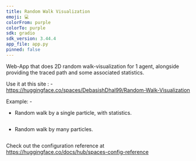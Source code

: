 ```yaml
---
title: Random Walk Visualization
emoji: 💻
colorFrom: purple
colorTo: purple
sdk: gradio
sdk_version: 3.44.4
app_file: app.py
pinned: false
---
```


Web-App that does 2D random walk-visualization for 1 agent, alongside providing the traced path and some associated statistics.

Use it at this site : - https://huggingface.co/spaces/DebasishDhal99/Random-Walk-Visualization

Example: -

- Random walk by a single particle, with statistics.
<p align="center">
  <img src="images/single_particle.png" alt="">
</p>

- Random walk by many particles.
<p align="center">
  <img src="images/multi_particle.png" alt="">
</p>


Check out the configuration reference at https://huggingface.co/docs/hub/spaces-config-reference
